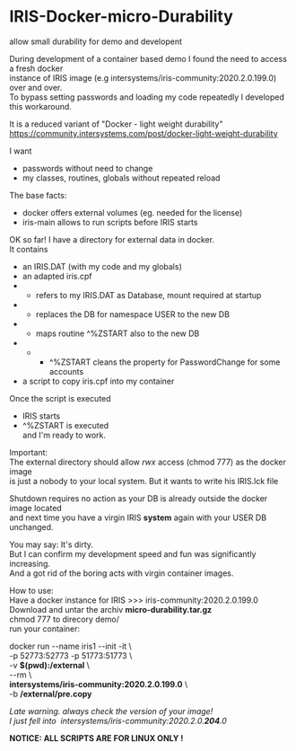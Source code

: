 # IRIS-Docker-micro-Durability
allow small durability for demo and developent

During development of a container based demo I found the need to access a fresh docker   
instance of IRIS image (e.g intersystems/iris-community:2020.2.0.199.0) over and over.   
To bypass setting passwords and loading my code repeatedly I developed this workaround.

It is a reduced variant of  "Docker - light weight durability"   
https://community.intersystems.com/post/docker-light-weight-durability

I want   
- passwords without need to change  
- my classes, routines, globals  without repeated reload  

The base facts:  
- docker offers external volumes  (eg. needed for the license) 
- iris-main allows to run scripts before IRIS starts  

OK so far! 
I have a directory for external data in docker.  
It contains  
- an IRIS.DAT  (with my code and my globals)  
- an adapted iris.cpf  
- - refers to my IRIS.DAT as Database, mount required at startup  
- - replaces the DB for namespace USER to the new DB  
- - maps routine ^%ZSTART also to the new DB  
- - - ^%ZSTART cleans the property for PasswordChange for some accounts  
- a script to copy iris.cpf into my container  

Once the script is executed  
- IRIS starts  
- ^%ZSTART is executed  
and I'm ready to work.  

Important:  
The external directory should allow *rwx* access (chmod 777) as the docker image  
is just a nobody to your local system. But it wants to write his IRIS.lck file  

Shutdown requires no action as your DB is already outside the docker image located   
and next time you have a virgin IRIS __system__ again with your USER DB unchanged.  

You may say: It's dirty.  
But I can confirm my development speed and fun was significantly increasing.   
And a got rid of the boring acts with virgin container images. 

How to use:  
Have a docker instance for IRIS >>>  iris-community:2020.2.0.199.0      
Download and untar the archiv __micro-durability.tar.gz__    
chmod 777 to direcory demo/  
run your container:  

docker run --name iris1 --init -it \  
-p 52773:52773 -p 51773:51773 \  
-v __$(pwd):/external__ \  
--rm \   
__intersystems/iris-community:2020.2.0.199.0__ \   
-b __/external/pre.copy__  


_Late warning. always check the version of your image!   
I just fell into  intersystems/iris-community:2020.2.0.__204__.0_

__NOTICE: ALL SCRIPTS ARE FOR LINUX ONLY !__
